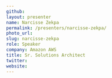 ```yaml
---
github:
layout: presenter
name: Narcisse Zekpa
permalink: /presenters/narcisse-zekpa/
photo_url:
slug: narcisse-zekpa
role: Speaker
company: Amazon AWS
title: Sr. Solutions Architect
twitter:
website:
---
```


